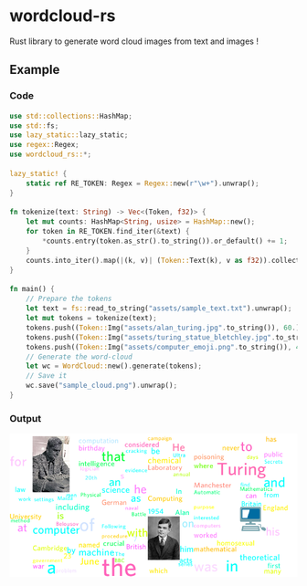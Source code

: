 # wordcloud-rs
Rust library to generate word cloud images from text and images !

## Example 
### Code
```rs
use std::collections::HashMap;
use std::fs;
use lazy_static::lazy_static;
use regex::Regex;
use wordcloud_rs::*;

lazy_static! {
    static ref RE_TOKEN: Regex = Regex::new(r"\w+").unwrap();
}

fn tokenize(text: String) -> Vec<(Token, f32)> {
    let mut counts: HashMap<String, usize> = HashMap::new();
    for token in RE_TOKEN.find_iter(&text) {
        *counts.entry(token.as_str().to_string()).or_default() += 1;
    }
    counts.into_iter().map(|(k, v)| (Token::Text(k), v as f32)).collect()
}

fn main() {
    // Prepare the tokens
    let text = fs::read_to_string("assets/sample_text.txt").unwrap();
    let mut tokens = tokenize(text);
    tokens.push((Token::Img("assets/alan_turing.jpg".to_string()), 60.));
    tokens.push((Token::Img("assets/turing_statue_bletchley.jpg".to_string()), 80.));
    tokens.push((Token::Img("assets/computer_emoji.png".to_string()), 40.));
    // Generate the word-cloud
    let wc = WordCloud::new().generate(tokens);
    // Save it
    wc.save("sample_cloud.png").unwrap();
}
```
### Output
![word_cloud_demo](https://github.com/Inspirateur/wordcloud-rs/raw/main/sample_cloud.png)
